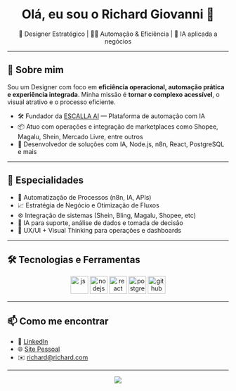 <h1 align="center">Olá, eu sou o Richard Giovanni 👋</h1>

<p align="center">
  🎯 Designer Estratégico | 👨‍💻 Automação & Eficiência | 🧠 IA aplicada a negócios
</p>

---

## 🚀 Sobre mim
Sou um Designer com foco em **eficiência operacional, automação prática e experiência integrada**. Minha missão é **tornar o complexo acessível**, o visual atrativo e o processo eficiente.

- 🛠️ Fundador da [ESCALLA AI](https://escalla.com) — Plataforma de automação com IA
- 📦 Atuo com operações e integração de marketplaces como Shopee, Magalu, Shein, Mercado Livre, entre outros
- 🧩 Desenvolvedor de soluções com IA, Node.js, n8n, React, PostgreSQL e mais

---

## 🧠 Especialidades
- 🔧 Automatização de Processos (n8n, IA, APIs)
- 📈 Estratégia de Negócio e Otimização de Fluxos
- ⚙️ Integração de sistemas (Shein, Bling, Magalu, Shopee, etc)
- 🧠 IA para suporte, análise de dados e tomada de decisão
- 🎨 UX/UI + Visual Thinking para operações e dashboards

---

## 🛠️ Tecnologias e Ferramentas
<div align="center">
  <img src="https://cdn.jsdelivr.net/gh/devicons/devicon/icons/javascript/javascript-original.svg" height="40" alt="js"/>
  <img src="https://cdn.jsdelivr.net/gh/devicons/devicon/icons/nodejs/nodejs-original.svg" height="40" alt="nodejs"/>
  <img src="https://cdn.jsdelivr.net/gh/devicons/devicon/icons/react/react-original.svg" height="40" alt="react"/>
  <img src="https://cdn.jsdelivr.net/gh/devicons/devicon/icons/postgresql/postgresql-original.svg" height="40" alt="postgres"/>
  <img src="https://cdn.jsdelivr.net/gh/devicons/devicon/icons/github/github-original.svg" height="40" alt="github"/>
</div>

---

## 📫 Como me encontrar

- 💼 [LinkedIn](https://linkedin.com/in/richardgiovanni)
- 🌐 [Site Pessoal](https://escalla.com)
- ✉️ richard@richard.com

---

<div align="center">
  <img src="https://github-readme-stats.vercel.app/api?username=RichardsGee&show_icons=true&theme=radical&count_private=true" />
</div>
